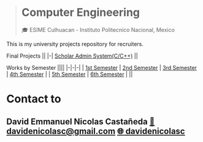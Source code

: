 > # Computer Engineering
> :mortar_board: ESIME Culhuacan - Instituto Politecnico Nacional, Mexico

This is my university projects repository for recruiters.

Final Projects
||
|-|
[Scholar Admin System(C/C++)](Projects/ScholarAdminSystem/)
||

Works by Semester
||||
|-|-|-|
| [1st Semester](1.FirstSemester/) | [2nd Semester](2.SecondSemester/) | [3rd Semester](3.ThirdSemester/) | [4th Semester](4.FourthSemester/) |
| [5th Semester](5.FifthSemester/) | [6th Semester](6.SixthSemester/) |
||

# Contact to
David Emmanuel Nicolas Castañeda
[:email: davidenicolasc@gmail.com](mailto:davidenicolasc@gmail.com)   [:globe_with_meridians: davidenicolasc](https://www.linkedin.com/in/davidenicolasc)
-